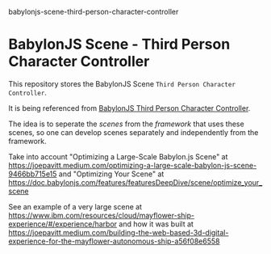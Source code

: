 babylonjs-scene-third-person-character-controller
# BabylonJS Scene - Third Person Character Controller

This repository stores the BabylonJS Scene ```Third Person Character Controller```.

It is being referenced from [BabylonJS Third Person Character Controller](https://github.com/vanHeemstraSystems/babylonjs-third-person-character-controller).

The idea is to seperate the *scenes* from the *framework* that uses these scenes, so one can develop scenes separately and independently from the framework.

Take into account "Optimizing a Large-Scale Babylon.js Scene" at https://joepavitt.medium.com/optimizing-a-large-scale-babylon-js-scene-9466bb715e15 and "Optimizing Your Scene" at https://doc.babylonjs.com/features/featuresDeepDive/scene/optimize_your_scene

See an example of a very large scene at https://www.ibm.com/resources/cloud/mayflower-ship-experience/#/experience/harbor and how it was built at https://joepavitt.medium.com/building-the-web-based-3d-digital-experience-for-the-mayflower-autonomous-ship-a56f08e6558
